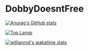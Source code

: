 # DobbyDoesntFree

[![Anurag's GitHub stats](https://github-readme-stats.vercel.app/api?username=DobbyDoesntFree&show_icons=true&theme=gotham)](https://github.com/DobbyDoesntFree/github-readme-stats)

[![Top Langs](https://github-readme-stats.vercel.app/api/top-langs/?username=DobbyDoesntFree&show_icons=true&theme=gotham)](https://github.com/DobbyDoesntFree/github-readme-stats)

[![willianrod's wakatime stats](https://github-readme-stats.vercel.app/api/wakatime?username=willianrod&show_icons=true&theme=gotham)](https://github.com/DobbyDoesntFree/github-readme-stats)
